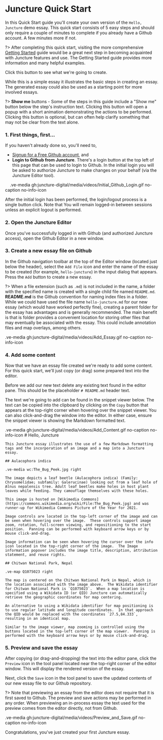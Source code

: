 # Juncture Quick Start

In this Quick Start guide you'll create your own version of the `Hello, Juncture` demo essay.  This quick start consists of 5 easy steps and should only require a couple of minutes to complete if you already have a Github account.  A few minutes more if not.

?> After completing this quick start, visiting the more comprehensive [Getting Started](/getting-started) guide would be a great next step in becoming acquainted with Juncture features and use.  The Getting Started guide provides more information and many helpful examples.

Click this button to see what we're going to create. <ve-modal button-label="Hello, Juncture" src="juncture-digital/juncture/examples/hello-juncture"></ve-modal> 

While this is a simple essay it illustrates the basic steps in creating an essay.  The generated essay could also be used as a starting point for more involved essays.

?> **Show me** buttons - Some of the steps in this guide include a "Show me" button below the step's instruction text.  Clicking this button will open a popup with a short animation demonstrating the actions to be performed.  Clicking this button is optional, but can often help clarify something that may not be clear from the text alone.

### 1. First things, first...

If you haven't already done so, you'll need to,

- [Signup for a Free Github account](https://github.com/join), and 
- **Login to Github from Juncture**.  There's a login button at the top left of this page that can be used to login to Github.  In the initial login you will be asked to authorize Juncture to make changes on your behalf (via the Juncture Editor tool).  

<ve-modal label="Initial Github Login" button-icon="play-circle" style="margin-left:1rem;">
.ve-media gh:juncture-digital/media/videos/Initial_Github_Login.gif no-caption no-info-icon
</ve-modal>

After the initial login has been performed, the login/logout process is a single button click.  Note that You will remain logged-in between sessions unless an explicit logout is performed.

### 2. Open the Juncture Editor

Once you've successfully logged in with Github (and authorized Juncture access), open the Github Editor in a new window. <ve-window href="/editor" button-label="Open the Juncture Editor" button-icon="pencil"></ve-window>

### 3. Create a new essay file on Github

In the Github navigation toolbar at the top of the Editor window (located just below the header), select the `Add File` icon and enter the name of the essay to be created (for example, `hello-juncture`) in the input dialog that appears.  Press the `Add` button to create a new essay.  

?> When a file extension (such as `.md`) is not included in the name, a folder with the specified name is created with a single child file named `README.md`.  **README.md** is the Github convention for naming index files in a folder.  While we could have used the file name `hello-juncture.md` for our new essay (which would have worked perfectly fine), creating a parent folder for the essay has advantages and is generally recommended.  The main benefit is that is folder provides a convenient location for storing other files that may eventually be associated with the essay.  This could include annotation files and map overlays, among others.

<ve-modal label="Create new Juncture Essay" button-icon="play-circle" style="margin-bottom:1rem;">
.ve-media gh:juncture-digital/media/videos/Add_Essay.gif no-caption no-info-icon
</ve-modal>

### 4. Add some content

Now that we have an essay file created we're ready to add some content.  For this quick start, we'll just copy (or drag) some prepared text into the editor.  

Before we add our new text delete any existing text found in the editor pane.  This should be the placeholder `# README.md` header text.

The text we're going to add can be found in the snippet viewer below.  The text can be copied into the clipboard by clicking on the `Copy` button that appears at the top-right corner when hovering over the snippet viewer.  You can also click-and-drag the window into the editor.  In either case, ensure the snippet viewer is showing the Markdown formatted text.

<ve-modal label="Add Content (using drag-n-drop)" button-icon="play-circle" >
.ve-media gh:juncture-digital/media/videos/Add_Content.gif no-caption no-info-icon
</ve-modal>

<ve-snippet label="Code snippet">
    # Hello, Juncture

    This Juncture essay illustrates the use of a few Markdown formatting tags and the incorporation of an image and a map into a Juncture essay.

    ## Aulacophora indica

    .ve-media wc:The_Bug_Peek.jpg right

    The image depicts a leaf beetle (Aulacophora indica) (Family: Chrysomelidae; subfamily: Galerucinae) looking out from a leaf hole of Alnus nepalensis tree. Adult leaf beetles make holes in host plant leaves while feeding. They camouflage themselves with these holes.

    This image is hosted on [Wikimedia Commons](https://commons.wikimedia.org/wiki/File:The_Bug_Peek.jpg) and was runner-up for Wikimedia Commons Picture of the Year for 2021.

    Image controls are located in the top-left corner of the image and can be seen when hovering over the image.  These controls support image zoom, rotation, full-screen viewing, and repositioning to the start position.  Panning can be performed with keyboard arrow keys or by mouse click-and-drag.

    Image information can be seen when hovering the cursor over the info icon located in the top-right corner of the image.  The Image information popover includes the image title, description, attribution statement, and reuse rights.

    ## Chitwan National Park, Nepal

    .ve-map Q1075023 right

    The map is centered on the Chitwan National Park in Nepal, which is the location associated with the image above.  The Wikidata identifier for Chitwan National Park is `Q1075023`.  When a map location is specified using a Wikidata ID (or QID) Juncture can automatically retrieve the geographic coordinates for map centering.

    An alternative to using a Wikidata identifier for map positioning is to use regular latitude and longitude coordinates.  In that approach the QID would be replaced with the coordinates `27.5,84.333`, resulting in an identical map.
    
    Similar to the image viewer, map zooming is controlled using the buttons located in the top-left corner of the map viewer.  Panning is performed with the keyboard arrow keys or by mouse click-and-drag.
</ve-snippet>

### 5. Preview and save the essay

After copying (or drag-and-dropping) the text into the editor pane, click the `Preview` icon in the tool panel located near the top-right corner of the editor window.  This will display the rendered version of the essay.

Next, click the `Save` icon in the tool panel to save the updated contents of our new essay file to our Github repository.

?> Note that previewing an essay from the editor does not require that it is first saved to Github.  The preview and save actions may be performed in any order.  When previewing an in-process essay the text used for the preview comes from the editor directly, not from Github.

<ve-modal label="Preview and Save" button-icon="play-circle" width="520px">
.ve-media gh:juncture-digital/media/videos/Preview_and_Save.gif no-caption no-info-icon
</ve-modal>

Congratulations, you've just created your first Juncture essay. 
